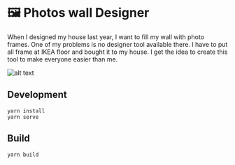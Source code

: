 # 🖼️ Photos wall Designer
When I designed my house last year, I want to fill my wall with photo frames. One of my problems is no designer tool available there. I have to put all frame at IKEA floor and bought it to my house. I get the idea to create this tool to make everyone easier than me.



![alt text](https://github.com/thangman22/photos-wall-designer/blob/master/screenshot.png "Screenshot")


## Development
```
yarn install
yarn serve
```
## Build
```
yarn build
```
